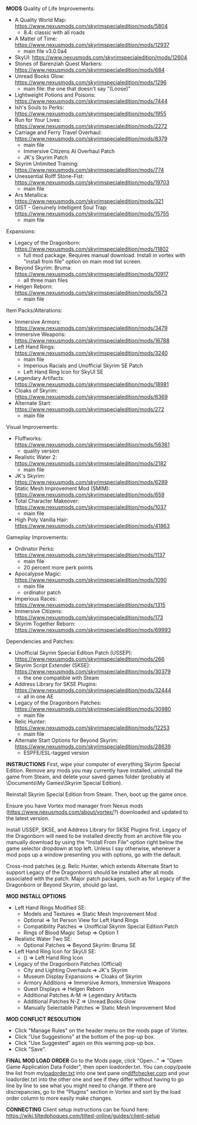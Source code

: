 **MODS**
Quality of Life Improvements:
- A Quality World Map: https://www.nexusmods.com/skyrimspecialedition/mods/5804
    - 8.4: classic with all roads
- A Matter of Time: https://www.nexusmods.com/skyrimspecialedition/mods/12937
    - main file v3.0.0a4
- SkyUI: https://www.nexusmods.com/skyrimspecialedition/mods/12604
- Stones of Barenziah Quest Markers: https://www.nexusmods.com/skyrimspecialedition/mods/684
- Unread Books Glow: https://www.nexusmods.com/skyrimspecialedition/mods/1296
    - main file: the one that doesn't say "(Loose)"
- Lightweight Potions and Poisons: https://www.nexusmods.com/skyrimspecialedition/mods/7444
- Ish's Souls to Perks: https://www.nexusmods.com/skyrimspecialedition/mods/1955
- Run for Your Lives: https://www.nexusmods.com/skyrimspecialedition/mods/2272
- Carriage and Ferry Travel Overhaul: https://www.nexusmods.com/skyrimspecialedition/mods/8379
    - main file
    - Immersive Citizens AI Overhaul Patch
    - JK's Skyrim Patch
- Skyrim Unlimited Training: https://www.nexusmods.com/skyrimspecialedition/mods/774
- Unessential Rolff Stone-Fist: https://www.nexusmods.com/skyrimspecialedition/mods/19703
    - main file
- Ars Metallica: https://www.nexusmods.com/skyrimspecialedition/mods/321
- GIST - Genuinely Intelligent Soul Trap: https://www.nexusmods.com/skyrimspecialedition/mods/15755
    - main file

Expansions:
- Legacy of the Dragonborn: https://www.nexusmods.com/skyrimspecialedition/mods/11802
    - full mod package. Requires manual download. Install in vortex with "install from file" option on main mod list
      screen.
- Beyond Skyrim: Bruma: https://www.nexusmods.com/skyrimspecialedition/mods/10917
    - all three main files
- Helgen Reborn: https://www.nexusmods.com/skyrimspecialedition/mods/5673
    - main file

Item Packs/Alterations:
- Immersive Armors: https://www.nexusmods.com/skyrimspecialedition/mods/3479
- Immersive Weapons: https://www.nexusmods.com/skyrimspecialedition/mods/16788
- Left Hand Rings: https://www.nexusmods.com/skyrimspecialedition/mods/3240
    - main file
    - Imperious Racials and Unofficial Skyrim SE Patch
    - Left Hand Ring Icon for SkyUI SE
- Legendary Artifacts: https://www.nexusmods.com/skyrimspecialedition/mods/18981
- Cloaks of Skyrim: https://www.nexusmods.com/skyrimspecialedition/mods/6369
- Alternate Start: https://www.nexusmods.com/skyrimspecialedition/mods/272
    - main file

Visual Improvements:
- Fluffworks: https://www.nexusmods.com/skyrimspecialedition/mods/56361
    - quality version
- Realistic Water 2: https://www.nexusmods.com/skyrimspecialedition/mods/2182
    - main file
- JK's Skyrim: https://www.nexusmods.com/skyrimspecialedition/mods/6289
- Static Mesh Improvement Mod (SMIM): https://www.nexusmods.com/skyrimspecialedition/mods/659
- Total Character Makeover: https://www.nexusmods.com/skyrimspecialedition/mods/1037
    - main file
- High Poly Vanilla Hair: https://www.nexusmods.com/skyrimspecialedition/mods/41863

Gameplay Improvements:
- Ordinator Perks: https://www.nexusmods.com/skyrimspecialedition/mods/1137
    - main file
    - 20 percent more perk points
- Apocalypse Magic: https://www.nexusmods.com/skyrimspecialedition/mods/1090
    - main file
    - ordinator patch
- Imperious Races: https://www.nexusmods.com/skyrimspecialedition/mods/1315
- Immersive Citizens: https://www.nexusmods.com/skyrimspecialedition/mods/173
- Skyrim Together Reborn: https://www.nexusmods.com/skyrimspecialedition/mods/69993

Dependencies and Patches:
- Unofficial Skyrim Special Edition Patch (USSEP): https://www.nexusmods.com/skyrimspecialedition/mods/266
- Skyrim Script Extender (SKSE): https://www.nexusmods.com/skyrimspecialedition/mods/30379
    - the one compatible with Steam
- Address Library for SKSE Plugins: https://www.nexusmods.com/skyrimspecialedition/mods/32444
    - all in one AE
- Legacy of the Dragonborn Patches: https://www.nexusmods.com/skyrimspecialedition/mods/30980
    - main file
- Relic Hunter: https://www.nexusmods.com/skyrimspecialedition/mods/12253
    - main file
- Alternate Start Options for Beyond Skyrim: https://www.nexusmods.com/skyrimspecialedition/mods/28639
    - ESPFE/ESL-tagged version

**INSTRUCTIONS**
First, wipe your computer of everything Skyrim Special Edition. Remove any mods you may currently have installed,
uninstall the game from Steam, and delete your saved games folder (probably at \Documents\My Games\Skyrim Special
Edition).

Reinstall Skyrim Special Edition from Steam. Then, boot up the game once.

Ensure you have Vortex mod manager from Nexus mods (https://www.nexusmods.com/about/vortex/?) downloaded and updated to
the latest version.

Install USSEP, SKSE, and Address Library for SKSE Plugins first. Legacy of the Dragonborn will need to be installed
directly from an archive file you manually download by using the "Install From File" option right below the game
selector dropdown at top left. Unless I say otherwise, whenever a mod pops up a window presenting you with options,
go with the default.

Cross-mod patches (e.g. Relic Hunter, which extends Alternate Start to support Legacy of the Dragonborn) should be
installed after all mods associated with the patch. Major patch packages, such as for Legacy of the Dragonborn or
Beyond Skyrim, should go last.

**MOD INSTALL OPTIONS**
- Left Hand Rings Modified SE:
    - Models and Textures => Static Mesh Improvement Mod
    - Optional => 1st Person View for Left Hand Rings
    - Compatibility Patches => Unofficial Skyrim Special Edition Patch
    - Rings of Blood Magic Setup => Option 1
- Realistic Water Two SE:
    - Optional Patches  => Beyond Skyrim: Bruma SE
- Left Hand Ring Icon for SkyUI SE:
    - () => Left Hand Ring Icon
- Legacy of the Dragonborn Patches (Official)
    - City and Lighting Overhauls => JK's Skyrim
    - Museum Display Expansions => Cloaks of Skyrim
    - Armory Additions => Immersive Armors, Immersive Weapons
    - Quest Displays => Helgen Reborn
    - Additional Patches A-M => Legendary Artifacts
    - Additional Patches N-Z => Unread Books Glow
    - Manually Selectable Patches => Static Mesh Improvement Mod

**MOD CONFLICT RESOLUTION**
- Click "Manage Rules" on the header menu on the mods page of Vortex.
- Click "Use Suggestions" at the bottom of the pop-up box.
- Click "Use Suggested" again on this warning pop-up box.
- Click "Save".

**FINAL MOD LOAD ORDER**
Go to the Mods page, click "Open..." => "Open Game Application Data Folder", then open loadorder.txt. You can 
copy/paste the list from my[loadorder.txt](https://github.com/sirarkhon/random-stuff/blob/main/loadorder.txt) into one 
text pane on[diffchecker.com](https://www.diffchecker.com/) and your loadorder.txt into the other one and see if they 
differ without having to go line by line to see what you might need to change. If there are discrepancies, go to the 
"Plugins" section in Vortex and sort by the load order column to more easily make changes.

**CONNECTING**
Client setup instructions can be found here: https://wiki.tiltedphoques.com/tilted-online/guides/client-setup
